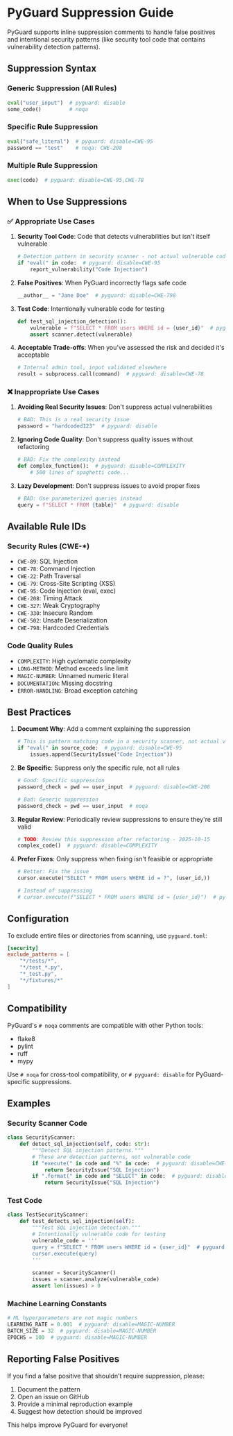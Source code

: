 # PyGuard Suppression Guide

PyGuard supports inline suppression comments to handle false positives and intentional security patterns (like security tool code that contains vulnerability detection patterns).

## Suppression Syntax

### Generic Suppression (All Rules)
```python
eval("user_input")  # pyguard: disable
some_code()         # noqa
```

### Specific Rule Suppression
```python
eval("safe_literal")  # pyguard: disable=CWE-95
password == "test"    # noqa: CWE-208
```

### Multiple Rule Suppression
```python
exec(code)  # pyguard: disable=CWE-95,CWE-78
```

## When to Use Suppressions

### ✅ Appropriate Use Cases

1. **Security Tool Code**: Code that detects vulnerabilities but isn't itself vulnerable
   ```python
   # Detection pattern in security scanner - not actual vulnerable code
   if "eval(" in code:  # pyguard: disable=CWE-95
       report_vulnerability("Code Injection")
   ```

2. **False Positives**: When PyGuard incorrectly flags safe code
   ```python
   __author__ = "Jane Doe"  # pyguard: disable=CWE-798
   ```

3. **Test Code**: Intentionally vulnerable code for testing
   ```python
   def test_sql_injection_detection():
       vulnerable = f"SELECT * FROM users WHERE id = {user_id}"  # pyguard: disable=CWE-89
       assert scanner.detect(vulnerable)
   ```

4. **Acceptable Trade-offs**: When you've assessed the risk and decided it's acceptable
   ```python
   # Internal admin tool, input validated elsewhere
   result = subprocess.call(command)  # pyguard: disable=CWE-78
   ```

### ❌ Inappropriate Use Cases

1. **Avoiding Real Security Issues**: Don't suppress actual vulnerabilities
   ```python
   # BAD: This is a real security issue
   password = "hardcoded123"  # pyguard: disable
   ```

2. **Ignoring Code Quality**: Don't suppress quality issues without refactoring
   ```python
   # BAD: Fix the complexity instead
   def complex_function():  # pyguard: disable=COMPLEXITY
       # 500 lines of spaghetti code...
   ```

3. **Lazy Development**: Don't suppress issues to avoid proper fixes
   ```python
   # BAD: Use parameterized queries instead
   query = f"SELECT * FROM {table}"  # pyguard: disable
   ```

## Available Rule IDs

### Security Rules (CWE-*)
- `CWE-89`: SQL Injection
- `CWE-78`: Command Injection  
- `CWE-22`: Path Traversal
- `CWE-79`: Cross-Site Scripting (XSS)
- `CWE-95`: Code Injection (eval, exec)
- `CWE-208`: Timing Attack
- `CWE-327`: Weak Cryptography
- `CWE-330`: Insecure Random
- `CWE-502`: Unsafe Deserialization
- `CWE-798`: Hardcoded Credentials

### Code Quality Rules
- `COMPLEXITY`: High cyclomatic complexity
- `LONG-METHOD`: Method exceeds line limit
- `MAGIC-NUMBER`: Unnamed numeric literal
- `DOCUMENTATION`: Missing docstring
- `ERROR-HANDLING`: Broad exception catching

## Best Practices

1. **Document Why**: Add a comment explaining the suppression
   ```python
   # This is pattern matching code in a security scanner, not actual vulnerable code
   if "eval(" in source_code:  # pyguard: disable=CWE-95
       issues.append(SecurityIssue("Code Injection"))
   ```

2. **Be Specific**: Suppress only the specific rule, not all rules
   ```python
   # Good: Specific suppression
   password_check = pwd == user_input  # pyguard: disable=CWE-208
   
   # Bad: Generic suppression
   password_check = pwd == user_input  # noqa
   ```

3. **Regular Review**: Periodically review suppressions to ensure they're still valid
   ```python
   # TODO: Review this suppression after refactoring - 2025-10-15
   complex_code()  # pyguard: disable=COMPLEXITY
   ```

4. **Prefer Fixes**: Only suppress when fixing isn't feasible or appropriate
   ```python
   # Better: Fix the issue
   cursor.execute("SELECT * FROM users WHERE id = ?", (user_id,))
   
   # Instead of suppressing
   # cursor.execute(f"SELECT * FROM users WHERE id = {user_id}")  # pyguard: disable
   ```

## Configuration

To exclude entire files or directories from scanning, use `pyguard.toml`:

```toml
[security]
exclude_patterns = [
    "*/tests/*",
    "*/test_*.py",
    "*_test.py",
    "*/fixtures/*"
]
```

## Compatibility

PyGuard's `# noqa` comments are compatible with other Python tools:
- flake8
- pylint  
- ruff
- mypy

Use `# noqa` for cross-tool compatibility, or `# pyguard: disable` for PyGuard-specific suppressions.

## Examples

### Security Scanner Code
```python
class SecurityScanner:
    def detect_sql_injection(self, code: str):
        """Detect SQL injection patterns."""
        # These are detection patterns, not vulnerable code
        if "execute(" in code and "%" in code:  # pyguard: disable=CWE-89
            return SecurityIssue("SQL Injection")
        if ".format(" in code and "SELECT" in code:  # pyguard: disable=CWE-89
            return SecurityIssue("SQL Injection")
```

### Test Code
```python
class TestSecurityScanner:
    def test_detects_sql_injection(self):
        """Test SQL injection detection."""
        # Intentionally vulnerable code for testing
        vulnerable_code = '''
        query = f"SELECT * FROM users WHERE id = {user_id}"  # pyguard: disable=CWE-89
        cursor.execute(query)
        '''
        
        scanner = SecurityScanner()
        issues = scanner.analyze(vulnerable_code)
        assert len(issues) > 0
```

### Machine Learning Constants
```python
# ML hyperparameters are not magic numbers
LEARNING_RATE = 0.001  # pyguard: disable=MAGIC-NUMBER
BATCH_SIZE = 32  # pyguard: disable=MAGIC-NUMBER
EPOCHS = 100  # pyguard: disable=MAGIC-NUMBER
```

## Reporting False Positives

If you find a false positive that shouldn't require suppression, please:
1. Document the pattern
2. Open an issue on GitHub
3. Provide a minimal reproduction example
4. Suggest how detection should be improved

This helps improve PyGuard for everyone!
